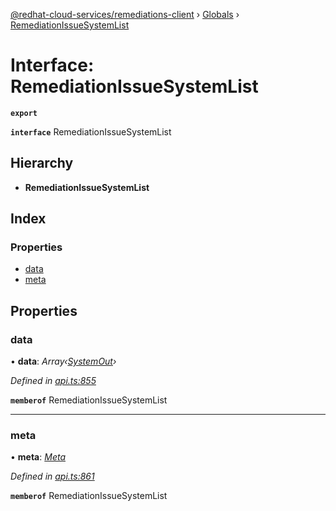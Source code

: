 [@redhat-cloud-services/remediations-client](../README.md) › [Globals](../globals.md) › [RemediationIssueSystemList](remediationissuesystemlist.md)

# Interface: RemediationIssueSystemList

**`export`** 

**`interface`** RemediationIssueSystemList

## Hierarchy

* **RemediationIssueSystemList**

## Index

### Properties

* [data](remediationissuesystemlist.md#data)
* [meta](remediationissuesystemlist.md#meta)

## Properties

###  data

• **data**: *Array‹[SystemOut](systemout.md)›*

*Defined in [api.ts:855](https://github.com/RedHatInsights/javascript-clients/blob/master/packages/remediations/api.ts#L855)*

**`memberof`** RemediationIssueSystemList

___

###  meta

• **meta**: *[Meta](meta.md)*

*Defined in [api.ts:861](https://github.com/RedHatInsights/javascript-clients/blob/master/packages/remediations/api.ts#L861)*

**`memberof`** RemediationIssueSystemList
